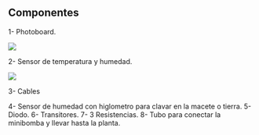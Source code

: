 ## Componentes
1- Photoboard.

![](https://github.com/aRnAu1012/proyecto-huerto/blob/main/photoboard.jpg)


2- Sensor de temperatura y humedad.

![](https://github.com/aRnAu1012/proyecto-huerto/blob/main/Sensor%20de%20temperatura.jpg)



3- Cables

4- Sensor de humedad con higlometro para clavar en la macete o tierra.
5- Diodo.
6- Transitores.
7- 3 Resistencias.
8- Tubo para conectar la minibomba y llevar hasta la planta.
